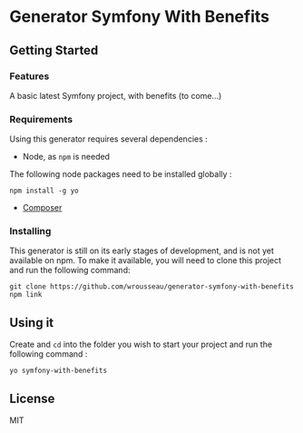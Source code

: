 # Generator Symfony With Benefits

## Getting Started

### Features

A basic latest Symfony project, with benefits (to come...)

### Requirements

Using this generator requires several dependencies :

* Node, as `npm` is needed

The following node packages need to be installed globally :

    npm install -g yo

* [Composer](https://getcomposer.org/download/)

### Installing

This generator is still on its early stages of development, and is not yet available on npm.
To make it available, you will need to clone this project and run the following command:

    git clone https://github.com/wrousseau/generator-symfony-with-benefits
    npm link

## Using it

Create and `cd` into the folder you wish to start your project and run the following command :

    yo symfony-with-benefits

## License

MIT

